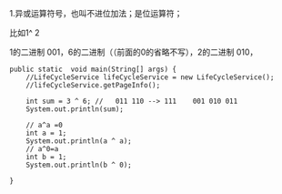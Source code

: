
1.异或运算符号，也叫不进位加法；是位运算符；

比如1^ 2

1的二进制 001，6的二进制（（前面的0的省略不写），2的二进制 010，


    public static  void main(String[] args) {
        //LifeCycleService lifeCycleService = new LifeCycleService();
        //lifeCycleService.getPageInfo();

        int sum = 3 ^ 6; //   011 110 --> 111    001 010 011
        System.out.println(sum);

        // a^a =0
        int a = 1;
        System.out.println(a ^ a);
        // a^0=a
        int b = 1;
        System.out.println(b ^ 0);

    }

